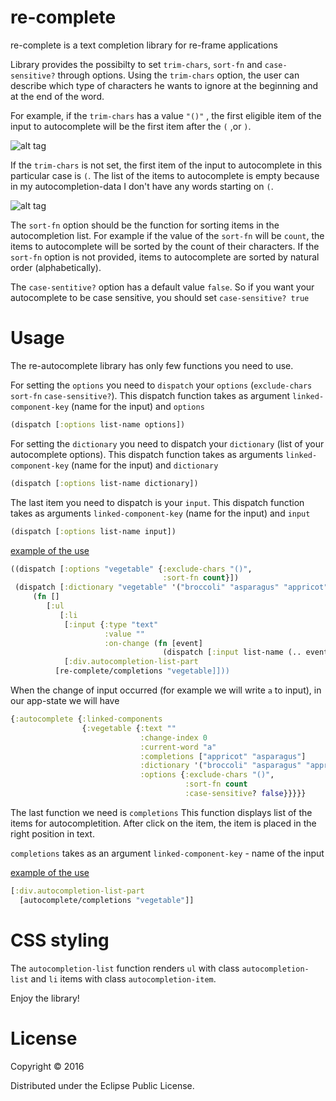 # re-complete
re-complete is a text completion library for re-frame applications

Library provides the possibilty to set `trim-chars`, `sort-fn` and `case-sensitive?` through options. Using the `trim-chars` option,
the user can describe which type of characters he wants to ignore at the beginning and at the end of the word.

For example, if the `trim-chars` has a value `"()"` , the first eligible item of the input to autocomplete
will be the first item after the `(` ,or `)`.

![alt tag](http://s21.postimg.org/hc3lopv6v/Screen_Shot_2016_03_14_at_15_13_14.png)

If the `trim-chars` is not set, the first item of the input to autocomplete in this particular case is `(`.
The list of the items to autocomplete is empty because in my autocompletion-data I don't have any words starting on `(`.

![alt tag](http://s14.postimg.org/90jw4k7a9/Screen_Shot_2016_03_14_at_15_13_27.png)

The `sort-fn` option should be the function for sorting items in the autocompletion list.
For example if the value of the `sort-fn` will be `count`, the items to autocomplete will be sorted by the count of their characters.
If the `sort-fn` option is not provided, items to autocomplete are sorted by natural order (alphabetically).

The `case-sentitive?` option has a default value `false`. So if you want your autocomplete to be case
sensitive, you should set `case-sensitive? true`

# Usage

The re-autocomplete library has only few functions you need to use.

For setting the `options` you need to `dispatch` your `options` (`exclude-chars` `sort-fn` `case-sensitive?`). 
This dispatch function takes as argument `linked-component-key` (name for the input) and `options`

```Clojure
(dispatch [:options list-name options])
```

For setting the `dictionary` you need to dispatch your `dictionary` (list of your autocomplete options).
This dispatch function takes as arguments `linked-component-key` (name for the input) and `dictionary`

```Clojure
(dispatch [:options list-name dictionary])
```

The last item you need to dispatch is your `input`.
This dispatch function takes as arguments `linked-component-key` (name for the input) and `input`

```Clojure
(dispatch [:options list-name input])
```
[example of the use](https://github.com/ScalaConsultants/re-complete/blob/master/demo/re_complete/example.cljs#L62)

```clojure
((dispatch [:options "vegetable" {:exclude-chars "()",
                                  :sort-fn count}])
 (dispatch [:dictionary "vegetable" '("broccoli" "asparagus" "appricot" "cale")])
     (fn []
        [:ul
           [:li
            [:input {:type "text"
                     :value ""
                     :on-change (fn [event]
                                  (dispatch [:input list-name (.. event -target -value)]))}]]]
            [:div.autocompletion-list-part
          [re-complete/completions "vegetable]]))
```

When the change of input occurred (for example we will write `a` to input), in our app-state we will have

```clojure
{:autocomplete {:linked-components                                                                                                                                                                          
                {:vegetable {:text ""
                             :change-index 0
                             :current-word "a"
                             :completions ["appricot" "asparagus"]
                             :dictionary '("broccoli" "asparagus" "appricot" "cale")
                             :options {:exclude-chars "()",
                                       :sort-fn count
                                       :case-sensitive? false}}}}}
```

The last function we need is `completions`
This function displays list of the items for autocompletition. After click on the item, the item is placed in the right position in text. 

`completions` takes as an argument `linked-component-key` - name of the input

[example of the use](https://github.com/ScalaConsultants/re-complete/blob/master/demo/re_complete/example.cljs#L91)

```clojure
[:div.autocompletion-list-part
  [autocomplete/completions "vegetable"]]
```

# CSS styling

The `autocompletion-list` function renders `ul` with class `autocompletion-list` and `li` items with class `autocompletion-item`.

Enjoy the library!

# License

Copyright © 2016

Distributed under the Eclipse Public License.

